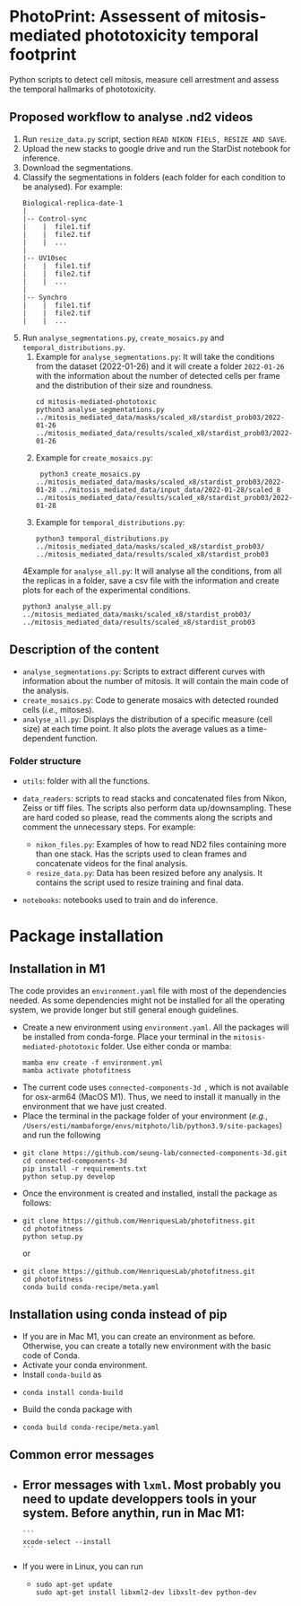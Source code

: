 # PhotoPrint: Assessent of mitosis-mediated phototoxicity temporal footprint

Python scripts to detect cell mitosis, measure cell arrestment and assess the temporal hallmarks of phototoxicity.

## Proposed workflow to analyse .nd2 videos
1. Run `resize_data.py` script, section `READ NIKON FIELS, RESIZE AND SAVE`.
2. Upload the new stacks to google drive and run the StarDist notebook for inference. 
3. Download the segmentations.
4. Classify the segmentations in folders (each folder for each condition to be analysed). For example:
   ```
   Biological-replica-date-1
   |
   |-- Control-sync
   |    |  file1.tif
   |    |  file2.tif
   |    |  ...
   |
   |-- UV10sec
   |    |  file1.tif
   |    |  file2.tif
   |    |  ...
   |
   |-- Synchro
   |    |  file1.tif
   |    |  file2.tif
   |    |  ...
   ```
5. Run `analyse_segmentations.py`, `create_mosaics.py` and `temporal_distributions.py`. 
   1. Example for `analyse_segmentations.py`: It will take the conditions from the dataset (2022-01-26) and it will create a folder `2022-01-26` with the information about the number of detected cells per frame and the distribution of their size and roundness.
      ```
      cd mitosis-mediated-phototoxic
      python3 analyse_segmentations.py ../mitosis_mediated_data/masks/scaled_x8/stardist_prob03/2022-01-26 ../mitosis_mediated_data/results/scaled_x8/stardist_prob03/2022-01-26
      ```
   2. Example for `create_mosaics.py`:
      ```
       python3 create_mosaics.py ../mitosis_mediated_data/masks/scaled_x8/stardist_prob03/2022-01-28 ../mitosis_mediated_data/input_data/2022-01-28/scaled_8 ../mitosis_mediated_data/results/scaled_x8/stardist_prob03/2022-01-28
      ```
   3. Example for `temporal_distributions.py`:
      ```
      python3 temporal_distributions.py ../mitosis_mediated_data/masks/scaled_x8/stardist_prob03/ ../mitosis_mediated_data/results/scaled_x8/stardist_prob03
      ```
   4Example for `analyse_all.py`: It will analyse all the conditions, from all the replicas in a folder, save a csv file with the information and create plots for each of the experimental conditions.
      ```
      python3 analyse_all.py ../mitosis_mediated_data/masks/scaled_x8/stardist_prob03/ ../mitosis_mediated_data/results/scaled_x8/stardist_prob03
      ```
## Description of the content

- `analyse_segmentations.py`: Scripts to extract different curves with information about the number of mitosis. It will contain the main code of the analysis. 
- `create_mosaics.py`: Code to generate mosaics with detected rounded cells (*i.e.,* mitoses).
- `analyse_all.py`: Displays the distribution of a specific measure (cell size) at each time point. It also plots the average values as a time-dependent function. 

### Folder structure
- `utils`: folder with all the functions.
- `data_readers`: scripts to read stacks and concatenated files from Nikon, Zeiss or tiff files. The scripts also perform data up/downsampling. These are hard coded so please, read the comments along the scripts and comment the unnecessary steps. 
For example:
   - `nikon_files.py`: Examples of how to read ND2 files containing more than one stack. Has the scripts used to clean frames and concatenate videos for the final analysis.
   - `resize_data.py`: Data has been resized before any analysis. It contains the script used to resize training and final data.

- `notebooks`: notebooks used to train and do inference.


# Package installation

## Installation in M1
The code provides an `environment.yaml` file with most of the dependencies needed. As some dependencies might not be installed for all the operating system, we provide longer but still general enough guidelines.

- Create a new environment using `environment.yaml`. All the packages will be installed from conda-forge.
  Place your terminal in the `mitosis-mediated-phototoxic` folder. Use either conda or mamba:
  ```
  mamba env create -f environment.yml  
  mamba activate photofitness
  ```
- The current code uses `connected-components-3d `, which is not available for osx-arm64 (MacOS M1). 
  Thus, we need to install it manually in the environment that we have just created.
- Place the terminal in the package folder of your environment (*e.g.*, `/Users/esti/mambaforge/envs/mitphoto/lib/python3.9/site-packages`) and run the following
- 
  ```
  git clone https://github.com/seung-lab/connected-components-3d.git
  cd connected-components-3d
  pip install -r requirements.txt
  python setup.py develop
  ```
- Once the environment is created and installed, install the package as follows:
- 
  ```
  git clone https://github.com/HenriquesLab/photofitness.git
  cd photofitness
  python setup.py
  ```
  or
- 
  ```
  git clone https://github.com/HenriquesLab/photofitness.git
  cd photofitness
  conda build conda-recipe/meta.yaml
  ```

## Installation using conda instead of pip
- If you are in Mac M1, you can create an environment as before. Otherwise, you can create a totally new environment with the basic code of Conda.
- Activate your conda environment.
- Install `conda-build` as 
- ```
  conda install conda-build
  ```
- Build the conda package with
- ```
  conda build conda-recipe/meta.yaml
  ```
## Common error messages
- Error messages with `lxml`. 
Most probably you need to update developpers tools in your system. Before anythin, run in Mac M1:
  - 
      ```
      xcode-select --install
      ```
- If you were in Linux, you can run 
  - ```
    sudo apt-get update
    sudo apt-get install libxml2-dev libxslt-dev python-dev
    ```
